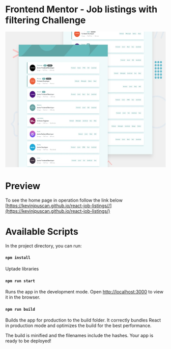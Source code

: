 # Frontend Mentor - Job listings with filtering Challenge

<img src="./.github/desktop-preview.jpg" alt="demo" height="425">

# Preview

To see the home page in operation follow the link below
[https://kevinjpuscan.github.io/react-job-listings//](https://kevinjpuscan.github.io/react-job-listings/)

# Available Scripts

In the project directory, you can run:

#### `npm install`

Uptade libraries

#### `npm run start`

Runs the app in the development mode. Open [http://localhost:3000](http://localhost:3000) to view it in the browser.

#### `npm run build`

Builds the app for production to the build folder.
It correctly bundles React in production mode and optimizes the build for the best performance.

The build is minified and the filenames include the hashes.
Your app is ready to be deployed!
